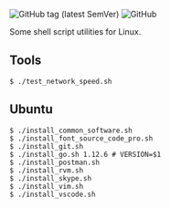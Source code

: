 ![GitHub tag (latest SemVer)](https://img.shields.io/github/tag/xuanquynh/shell-script-utilities.svg?label=version)
![GitHub](https://img.shields.io/github/license/xuanquynh/shell-script-utilities.svg)

Some shell script utilities for Linux.

## Tools

    $ ./test_network_speed.sh

## Ubuntu

    $ ./install_common_software.sh
    $ ./install_font_source_code_pro.sh
    $ ./install_git.sh
    $ ./install_go.sh 1.12.6 # VERSION=$1
    $ ./install_postman.sh
    $ ./install_rvm.sh
    $ ./install_skype.sh
    $ ./install_vim.sh
    $ ./install_vscode.sh

